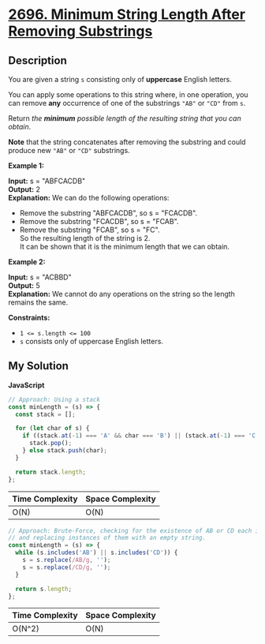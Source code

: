 # [2696. Minimum String Length After Removing Substrings](https://leetcode.com/problems/minimum-string-length-after-removing-substrings)

## Description

You are given a string `s` consisting only of **uppercase** English letters.

You can apply some operations to this string where, in one operation, you can remove **any** occurrence of one of the substrings `"AB"` or `"CD"` from `s`.

Return _the **minimum** possible length of the resulting string that you can obtain_.

**Note** that the string concatenates after removing the substring and could produce new `"AB"` or `"CD"` substrings.

**Example 1:**

**Input:** s = "ABFCACDB"  
**Output:** 2  
**Explanation:** We can do the following operations:

- Remove the substring "ABFCACDB", so s = "FCACDB".
- Remove the substring "FCACDB", so s = "FCAB".
- Remove the substring "FCAB", so s = "FC".  
  So the resulting length of the string is 2.  
  It can be shown that it is the minimum length that we can obtain.

**Example 2:**

**Input:** s = "ACBBD"  
**Output:** 5  
**Explanation:** We cannot do any operations on the string so the length remains the same.

**Constraints:**

- `1 <= s.length <= 100`
- `s` consists only of uppercase English letters.

## My Solution

**JavaScript**

```js
// Approach: Using a stack
const minLength = (s) => {
  const stack = [];

  for (let char of s) {
    if ((stack.at(-1) === 'A' && char === 'B') || (stack.at(-1) === 'C' && char === 'D')) {
      stack.pop();
    } else stack.push(char);
  }

  return stack.length;
};
```

| Time Complexity | Space Complexity |
| --------------- | ---------------- |
| O(N)            | O(N)             |

```js
// Approach: Brute-Force, checking for the existence of AB or CD each iteration
// and replacing instances of them with an empty string.
const minLength = (s) => {
  while (s.includes('AB') || s.includes('CD')) {
    s = s.replace(/AB/g, '');
    s = s.replace(/CD/g, '');
  }

  return s.length;
};
```

| Time Complexity | Space Complexity |
| --------------- | ---------------- |
| O(N^2)          | O(N)             |
